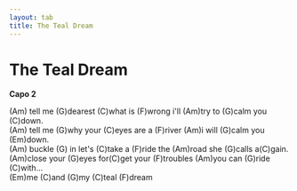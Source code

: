 ```yaml
---
layout: tab
title: The Teal Dream
---
```

# The Teal Dream

**Capo 2**  
  
(Am) tell me (G)dearest (C)what is (F)wrong i'll (Am)try to (G)calm you
(C)down.  
(Am) tell me (G)why your (C)eyes are a (F)river (Am)i will (G)calm you
(Em)down.  
(Am) buckle (G) in let's (C)take a (F)ride the (Am)road she (G)calls
a(C)gain.  
(Am)close your (G)eyes for(C)get your (F)troubles (Am)you can (G)ride
(C)with...  
(Em)me (C)and (G)my (C)teal (F)dream
